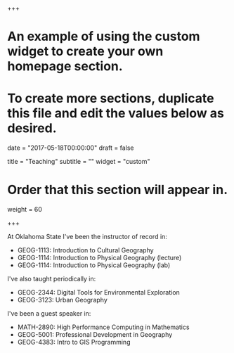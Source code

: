 +++
# An example of using the custom widget to create your own homepage section.
# To create more sections, duplicate this file and edit the values below as desired.

date = "2017-05-18T00:00:00"
draft = false

title = "Teaching"
subtitle = ""
widget = "custom"

# Order that this section will appear in.
weight = 60

+++

At Oklahoma State I've been the instructor of record in:

- GEOG-1113: Introduction to Cultural Geography
- GEOG-1114: Introduction to Physical Geography (lecture)
- GEOG-1114: Introduction to Physical Geography (lab)

I've also taught periodically in:

- GEOG-2344: Digital Tools for Environmental Exploration
- GEOG-3123: Urban Geography

I've been a guest speaker in:

- MATH-2890: High Performance Computing in Mathematics
- GEOG-5001: Professional Development in Geography
- GEOG-4383: Intro to GIS Programming
